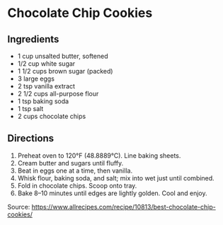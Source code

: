 # Chocolate Chip Cookies

## Ingredients

* 1 cup unsalted butter, softened
* 1/2 cup white sugar
* 1 1/2 cups brown sugar (packed)
* 3 large eggs
* 2 tsp vanilla extract
* 2 1/2 cups all-purpose flour
* 1 tsp baking soda
* 1 tsp salt
* 2 cups chocolate chips

## Directions

1. Preheat oven to 120°F (48.8889°C). Line baking sheets.
2. Cream butter and sugars until fluffy.
3. Beat in eggs one at a time, then vanilla.
4. Whisk flour, baking soda, and salt; mix into wet just until combined.
5. Fold in chocolate chips. Scoop onto tray.
6. Bake 8–10 minutes until edges are lightly golden. Cool and enjoy.

Source: https://www.allrecipes.com/recipe/10813/best-chocolate-chip-cookies/

